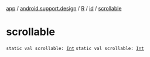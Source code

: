 [app](../../../index.md) / [android.support.design](../../index.md) / [R](../index.md) / [id](index.md) / [scrollable](.)

# scrollable

`static val scrollable: `[`Int`](https://kotlinlang.org/api/latest/jvm/stdlib/kotlin/-int/index.html)
`static val scrollable: `[`Int`](https://kotlinlang.org/api/latest/jvm/stdlib/kotlin/-int/index.html)